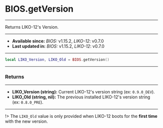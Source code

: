 # BIOS.getVersion
---

Returns LIKO-12's Version.

---

* **Available since:** _BIOS:_ v1.15.2, _LIKO-12_: v0.7.0
* **Last updated in:** _BIOS:_ v1.15.2, _LIKO-12_: v0.7.0

---

```lua
local LIKO_Version, LIKO_Old = BIOS.getVersion()
```

---
### Returns
---

* **LIKO_Version (string):** Current LIKO-12's version string (ex: `0.9.0_DEV`).
* **LIKO_Old (string, nil):** The previous installed LIKO-12's version string (ex: `0.8.0_PRE`).


---

!> The `LIKO_Old` value is only provided when LIKO-12 boots for the __first time__ with the new version.